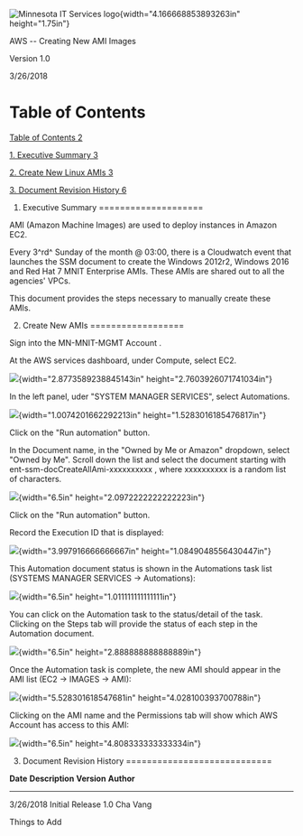 ![Minnesota IT Services
logo](./media/image1.png){width="4.166668853893263in" height="1.75in"}

AWS -- Creating New AMI Images

Version 1.0

3/26/2018

Table of Contents
=================

[Table of Contents 2](#table-of-contents)

[1. Executive Summary 3](#executive-summary)

[2. Create New Linux AMIs 3](#create-new-amis)

[3. Document Revision History 6](#document-revision-history)

1. Executive Summary
====================

AMI (Amazon Machine Images) are used to deploy instances in Amazon EC2.

Every 3^rd^ Sunday of the month @ 03:00, there is a Cloudwatch event
that launches the SSM document to create the Windows 2012r2, Windows
2016 and Red Hat 7 MNIT Enterprise AMIs. These AMIs are shared out to
all the agencies' VPCs.

This document provides the steps necessary to manually create these
AMIs.

2. Create New AMIs
==================

Sign into the MN-MNIT-MGMT Account .

At the AWS services dashboard, under Compute, select EC2.

![](./media/image2.png){width="2.8773589238845143in"
height="2.7603926071741034in"}

In the left panel, uder "SYSTEM MANAGER SERVICES", select Automations.

![](./media/image3.png){width="1.0074201662292213in"
height="1.5283016185476817in"}

Click on the "Run automation" button.

In the Document name, in the "Owned by Me or Amazon" dropdown, select
"Owned by Me". Scroll down the list and select the document starting
with ent-ssm-docCreateAllAmi-xxxxxxxxxx , where xxxxxxxxxx is a random
list of characters.

![](./media/image4.png){width="6.5in" height="2.0972222222222223in"}

Click on the "Run automation" button.

Record the Execution ID that is displayed:

![](./media/image5.png){width="3.997916666666667in"
height="1.0849048556430447in"}

This Automation document status is shown in the Automations task list
(SYSTEMS MANAGER SERVICES -\> Automations):

![](./media/image6.png){width="6.5in" height="1.011111111111111in"}

You can click on the Automation task to the status/detail of the task.
Clicking on the Steps tab will provide the status of each step in the
Automation document.

![](./media/image7.png){width="6.5in" height="2.888888888888889in"}

Once the Automation task is complete, the new AMI should appear in the
AMI list (EC2 -\> IMAGES -\> AMI):

![](./media/image8.png){width="5.528301618547681in"
height="4.028100393700788in"}

Clicking on the AMI name and the Permissions tab will show which AWS
Account has access to this AMI:

![](./media/image9.png){width="6.5in" height="4.808333333333334in"}

3. Document Revision History
============================

  **Date**    **Description**   **Version**   **Author**
  ----------- ----------------- ------------- ------------
  3/26/2018   Initial Release   1.0           Cha Vang

Things to Add
